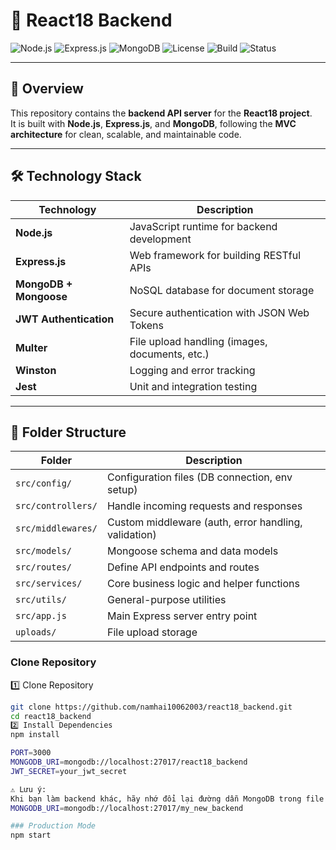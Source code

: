 # 🚀 React18 Backend

![Node.js](https://img.shields.io/badge/Node.js-v18.x-green?logo=node.js)
![Express.js](https://img.shields.io/badge/Express.js-v4.x-blue?logo=express)
![MongoDB](https://img.shields.io/badge/MongoDB-v6.x-brightgreen?logo=mongodb)
![License](https://img.shields.io/badge/License-MIT-yellow)
![Build](https://img.shields.io/badge/Build-Passing-success)
![Status](https://img.shields.io/badge/Status-Active-brightgreen)

---

## 🧩 Overview

This repository contains the **backend API server** for the **React18 project**.  
It is built with **Node.js**, **Express.js**, and **MongoDB**, following the **MVC architecture** for clean, scalable, and maintainable code.

---

## 🛠 Technology Stack

| Technology | Description |
|-------------|-------------|
| **Node.js** | JavaScript runtime for backend development |
| **Express.js** | Web framework for building RESTful APIs |
| **MongoDB + Mongoose** | NoSQL database for document storage |
| **JWT Authentication** | Secure authentication with JSON Web Tokens |
| **Multer** | File upload handling (images, documents, etc.) |
| **Winston** | Logging and error tracking |
| **Jest** | Unit and integration testing |

---

## 📁 Folder Structure

| Folder | Description |
|---------|--------------|
| `src/config/` | Configuration files (DB connection, env setup) |
| `src/controllers/` | Handle incoming requests and responses |
| `src/middlewares/` | Custom middleware (auth, error handling, validation) |
| `src/models/` | Mongoose schema and data models |
| `src/routes/` | Define API endpoints and routes |
| `src/services/` | Core business logic and helper functions |
| `src/utils/` | General-purpose utilities |
| `src/app.js` | Main Express server entry point |
| `uploads/` | File upload storage |

###  Clone Repository
1️⃣ Clone Repository
```bash
git clone https://github.com/namhai10062003/react18_backend.git
cd react18_backend
2️⃣ Install Dependencies
npm install

PORT=3000
MONGODB_URI=mongodb://localhost:27017/react18_backend
JWT_SECRET=your_jwt_secret

⚠️ Lưu ý:
Khi bạn làm backend khác, hãy nhớ đổi lại đường dẫn MongoDB trong file .env
MONGODB_URI=mongodb://localhost:27017/my_new_backend

### Production Mode 
npm start 
